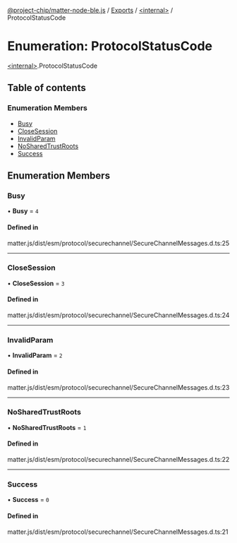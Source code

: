 [@project-chip/matter-node-ble.js](../README.md) / [Exports](../modules.md) / [\<internal\>](../modules/internal_.md) / ProtocolStatusCode

# Enumeration: ProtocolStatusCode

[\<internal\>](../modules/internal_.md).ProtocolStatusCode

## Table of contents

### Enumeration Members

- [Busy](internal_.ProtocolStatusCode.md#busy)
- [CloseSession](internal_.ProtocolStatusCode.md#closesession)
- [InvalidParam](internal_.ProtocolStatusCode.md#invalidparam)
- [NoSharedTrustRoots](internal_.ProtocolStatusCode.md#nosharedtrustroots)
- [Success](internal_.ProtocolStatusCode.md#success)

## Enumeration Members

### Busy

• **Busy** = ``4``

#### Defined in

matter.js/dist/esm/protocol/securechannel/SecureChannelMessages.d.ts:25

___

### CloseSession

• **CloseSession** = ``3``

#### Defined in

matter.js/dist/esm/protocol/securechannel/SecureChannelMessages.d.ts:24

___

### InvalidParam

• **InvalidParam** = ``2``

#### Defined in

matter.js/dist/esm/protocol/securechannel/SecureChannelMessages.d.ts:23

___

### NoSharedTrustRoots

• **NoSharedTrustRoots** = ``1``

#### Defined in

matter.js/dist/esm/protocol/securechannel/SecureChannelMessages.d.ts:22

___

### Success

• **Success** = ``0``

#### Defined in

matter.js/dist/esm/protocol/securechannel/SecureChannelMessages.d.ts:21
